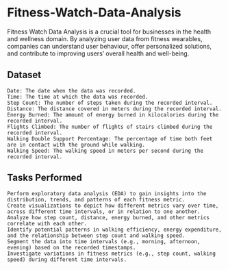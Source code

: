 # Fitness-Watch-Data-Analysis
Fitness Watch Data Analysis is a crucial tool for businesses in the health and wellness domain. By analyzing user data from fitness wearables, companies can understand user behaviour, offer personalized solutions, and contribute to improving users’ overall health and well-being.

## Dataset
    Date: The date when the data was recorded.
    Time: The time at which the data was recorded.
    Step Count: The number of steps taken during the recorded interval.
    Distance: The distance covered in meters during the recorded interval.
    Energy Burned: The amount of energy burned in kilocalories during the recorded interval.
    Flights Climbed: The number of flights of stairs climbed during the recorded interval.
    Walking Double Support Percentage: The percentage of time both feet are in contact with the ground while walking.
    Walking Speed: The walking speed in meters per second during the recorded interval.

## Tasks Performed
    Perform exploratory data analysis (EDA) to gain insights into the distribution, trends, and patterns of each fitness metric.
    Create visualizations to depict how different metrics vary over time, across different time intervals, or in relation to one another.
    Analyze how step count, distance, energy burned, and other metrics correlate with each other.
    Identify potential patterns in walking efficiency, energy expenditure, and the relationship between step count and walking speed.
    Segment the data into time intervals (e.g., morning, afternoon, evening) based on the recorded timestamps.
    Investigate variations in fitness metrics (e.g., step count, walking speed) during different time intervals.